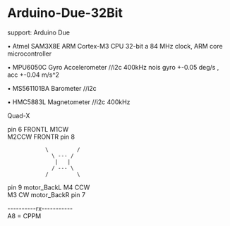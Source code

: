 Arduino-Due-32Bit
=================

support:  Arduino Due

• Atmel SAM3X8E ARM Cortex-M3 CPU 32-bit a 84 MHz clock, ARM core microcontroller

• MPU6050C Gyro Accelerometer //i2c 400kHz nois gyro +-0.05 deg/s , acc +-0.04 m/s^2

• MS561101BA Barometer //i2c

• HMC5883L Magnetometer //i2c 400kHz

Quad-X
       
pin 6 FRONTL  M1CW        
M2CCW  FRONTR pin 8

                \         / 
                  \ --- /
                   |   |
                  / --- \
                /         \ 
                
pin 9 motor_BackL  M4 CCW      
M3 CW  motor_BackR  pin 7 

----------rx-----------           
 A8 = CPPM
